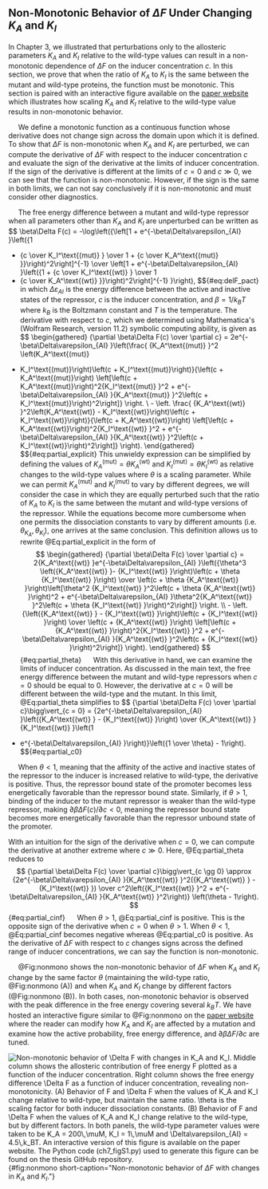 ## Non-Monotonic Behavior of $\Delta F$ Under Changing $K_A$ and $K_I$

In Chapter 3, we illustrated that perturbations only to the allosteric
parameters $K_A$ and $K_I$ relative to the wild-type values can result in a
non-monotonic dependence of $\Delta F$ on the inducer concentration $c$. In
this section, we prove that when the ratio of $K_A$ to $K_I$ is the same
between the mutant and wild-type proteins, the function must be monotonic.
This section is paired with an interactive figure available on the [paper
website](https://www.rpgroup.caltech.edu/mwc_mutants) which illustrates how
scaling $K_A$ and $K_I$ relative to the wild-type value results in
non-monotonic behavior.

&nbsp;&nbsp;&nbsp;&nbsp;&nbsp;We define a monotonic function as a continuous
function whose derivative does not change sign across the domain upon which
it is defined. To show that $\Delta F$ is non-monotonic when $K_A$ and $K_I$
are perturbed, we can compute the derivative of $\Delta F$ with respect to
the inducer concentration $c$ and evaluate the sign of the derivative at the
limits of inducer concentration. If the sign of the derivative is different
at the limits of $c = 0$ and $c \gg 0$, we can see that the function is
non-monotonic. However, if the sign is the same in both limits, we can not
say conclusively if it is non-monotonic and must consider other diagnostics.

&nbsp;&nbsp;&nbsp;&nbsp;&nbsp;The free energy difference between a mutant and
wild-type repressor when all parameters other than $K_A$ and $K_I$ are
unperturbed can be written as
$$
\beta\Delta F(c) = -\log\left({\left[1 + e^{-\beta\Delta\varepsilon_{AI} }\left({1
+ {c \over K_I^\text{(mut)} } \over 1 + {c \over
K_A^\text{(mut)} }}\right)^2\right]^{-1} \over \left[1 +
e^{-\beta\Delta\varepsilon_{AI} }\left({1 + {c \over K_I^\text{(wt)} } \over 1
+ {c \over K_A^\text{(wt)} }}\right)^2\right]^{-1} }\right),
$${#eq:delF_pact}
in which $\Delta\varepsilon_{AI}$ is the energy difference between the active
and inactive states of the repressor, $c$ is the inducer concentration, and
$\beta = 1 / k_BT$ where $k_B$ is the Boltzmann constant and $T$ is the
temperature. The derivative with respect to $c$, which we determined using
Mathematica's (Wolfram Research, version 11.2) symbolic computing ability, is
given as
$$
\begin{gathered}
{\partial \beta\Delta F(c) \over \partial c} =
2e^{-\beta\Delta\varepsilon_{AI} }\left(\frac{ {K_A^\text{(mut)} }^2 \left(K_A^\text{(mut)}
- K_I^\text{(mut)}\right)\left(c + K_I^\text{(mut)}\right)}{\left(c +
K_A^\text{(mut)}\right) \left[\left(c +
K_A^\text{(mut)}\right)^2{K_I^\text{(mut)} }^2 +
e^{-\beta\Delta\varepsilon_{AI} }{K_A^\text{(mut)} }^2\left(c +
K_I^\text{(mut)}\right)^2\right]} \right. \\ - \left.
\frac{ {K_A^\text{(wt)} }^2\left(K_A^\text{(wt)} - K_I^\text{(wt)}\right)\left(c +
K_I^\text{(wt)}\right)}{\left(c + K_A^\text{(wt)}\right) \left[\left(c +
K_A^\text{(wt)}\right)^2{K_I^\text{(wt)} }^2 +
e^{-\beta\Delta\varepsilon_{AI} }{K_A^\text{(wt)} }^2\left(c +
K_I^\text{(wt)}\right)^2\right]} \right).
\end{gathered}
$${#eq:partial_explicit} 
This unwieldy expression can be simplified by defining the values of
$K_A^\text{(mut)} = \theta K_A^\text{(wt)}$ and
$K_I^\text{(mut)} = \theta K_I^\text{(wt)}$ as relative changes to the
wild-type values where $\theta$ is a scaling parameter. While we can
permit $K_A^\text{(mut)}$ and $K_I^\text{(mut)}$ to vary by different
degrees, we will consider the case in which they are equally perturbed
such that the ratio of $K_A$ to $K_I$ is the same between the mutant and
wild-type versions of the repressor. While the equations become more
cumbersome when one permits the dissociation constants to vary by
different amounts (i.e. $\theta_{K_A}, \theta_{K_I}$), one arrives at
the same conclusion. This definition allows us to rewrite 
@Eq:partial_explicit in the form of 
$$
\begin{gathered}
{\partial \beta\Delta F(c) \over \partial c} = 2{K_A^\text{(wt)} }e^{-\beta\Delta\varepsilon_{AI} }\left({\theta^3 \left({K_A^\text{(wt)} }- {K_I^\text{(wt)} }\right)\left(c + \theta {K_I^\text{(wt)} }\right) \over \left(c + \theta {K_A^\text{(wt)} }\right)\left[\theta^2 {K_I^\text{(wt)} }^2\left(c + \theta {K_A^\text{(wt)} }\right)^2 + e^{-\beta\Delta\varepsilon_{AI} }\theta^2{K_A^\text{(wt)} }^2\left(c + \theta {K_I^\text{(wt)} }\right)^2\right]} \right. \\ - \left. {\left({K_A^\text{(wt)} } - {K_I^\text{(wt)} }\right)\left(c + {K_I^\text{(wt)} }\right) 
\over \left(c + {K_A^\text{(wt)} }\right) \left[\left(c +
{K_A^\text{(wt)} }\right)^2{K_I^\text{(wt)} }^2 +
e^{-\beta\Delta\varepsilon_{AI} }{K_A^\text{(wt)} }^2\left(c +
{K_I^\text{(wt)} }\right)^2\right]} \right).
\end{gathered}
$${#eq:partial_theta} 
&nbsp;&nbsp;&nbsp;&nbsp;&nbsp;With this derivative in hand, we can examine the limits of inducer
concentration. As discussed in the main text, the free energy difference
between the mutant and wild-type repressors when $c = 0$ should be equal to
$0$. However, the derivative at $c =0$ will be different between the
wild-type and the mutant. In this limit, @Eq:partial_theta simplifies to
$$
{\partial \beta\Delta F(c) \over \partial c}\bigg\vert_{c = 0} =
{2e^{-\beta\Delta\varepsilon_{AI} }\left({K_A^\text{(wt)} } - {K_I^\text{(wt)} }\right) \over {K_A^\text{(wt)} }{K_I^\text{(wt)} }\left(1
+ e^{-\beta\Delta\varepsilon_{AI} }\right)}\left({1 \over \theta} - 1\right).
$${#eq:partial_c0} 

&nbsp;&nbsp;&nbsp;&nbsp;&nbsp;When $\theta < 1$, meaning that the affinity of
the active and inactive states of the repressor to the inducer is increased
relative to wild-type, the derivative is positive. Thus, the repressor bound
state of the promoter becomes less energetically favorable than the repressor
bound state. Similarly, if $\theta > 1$, binding of the inducer to the mutant
repressor is weaker than the wild-type repressor, making $\partial\beta\Delta
F(c) / \partial c < 0$, meaning the repressor bound state becomes more
energetically favorable than the repressor unbound state of the promoter.

With an intuition for the sign of the derivative when $c = 0$, we can
compute the derivative at another extreme where $c \gg 0$. Here,
@Eq:partial_theta reduces to 
$$
{\partial \beta\Delta F(c) \over \partial c}\bigg\vert_{c \gg 0} \approx
{2e^{-\beta\Delta\varepsilon_{AI} }{K_A^\text{(wt)} }^2({K_A^\text{(wt)} } -
{K_I^\text{(wt)} }) \over c^2\left({K_I^\text{(wt)} }^2 +
e^{-\beta\Delta\varepsilon_{AI} }{K_A^\text{(wt)} }^2\right)} \left(\theta -
1\right).
$${#eq:partial_cinf} 
&nbsp;&nbsp;&nbsp;&nbsp;&nbsp;When $\theta > 1$, @Eq:partial_cinf is positive. This is the opposite sign of
the derivative when $c = 0$ when $\theta > 1$. When $\theta < 1$, @Eq:partial_cinf
becomes negative whereas @Eq:partial_c0 is positive. As the derivative of $\Delta F$
with respect to $c$ changes signs across the defined range of inducer
concentrations, we can say the function is non-monotonic.

&nbsp;&nbsp;&nbsp;&nbsp;&nbsp;@Fig:nonmono shows the non-monotonic behavior
of $\Delta F$ when $K_A$ and $K_I$ change by the same factor $\theta$
(maintaining the wild-type ratio, @Fig:nonmono (A)) and when $K_A$ and $K_I$
change by different factors (@Fig:nonmono (B)). In both cases, non-monotonic
behavior is observed with the peak difference in the free energy covering
several $k_BT$. We have hosted an interactive figure similar to @Fig:nonmono
on the [paper website](https://rpgroup.caltech.edu/mwc_mutants) where the
reader can modify how $K_A$ and $K_I$ are affected by a mutation and examine
how the active probability, free energy difference, and $\partial \beta
\Delta F / \partial c$ are tuned.

![**Non-monotonic behavior of $\Delta F$ with changes in $K_A$ and $K_I$.**
Middle column shows the allosteric contribution of free energy $F$ plotted as
a function of the inducer concentration. Right column shows the free energy
difference $\Delta F$ as a function of inducer concentration, revealing
non-monotonicity. (A) Behavior of $F$ and $\Delta F$ when the values of $K_A$
and $K_I$ change relative to wild-type, but maintain the same ratio. $\theta$
is the scaling factor for both inducer dissociation constants. (B) Behavior
of $F$ and $\Delta F$ when the values of $K_A$ and $K_I$ change relative to
the wild-type, but by different factors. In both panels, the wild-type
parameter values were taken to be $K_A = 200\,\mu$M, $K_I = 1\,\mu$M and
$\Delta\varepsilon_{AI} = 4.5\,k_BT$. An interactive version of this figure
is available on the [paper website.](http://rpgroup.caltech.edu/mwc_mutants) The
[Python code
(`ch7_figS1.py`)](https://github.com/gchure/phd/blob/master/src/chapter_07/code/ch7_figS1.py)
used to generate this figure can be found on the thesis [GitHub
repository](https://github.com/gchure/phd).](ch7_figS1){#fig:nonmono
short-caption="Non-monotonic behavior of $\Delta F$ with changes in $K_A$ and
$K_I$."}
